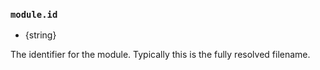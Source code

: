### `module.id`

<!-- YAML
added: v0.1.16
-->

* {string}

The identifier for the module. Typically this is the fully resolved
filename.
